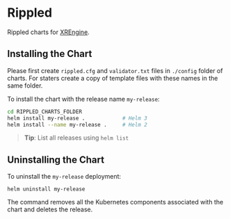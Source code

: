 # Rippled

Rippled charts for [XREngine](https://xrfoundation.io/).

## Installing the Chart

Please first create `rippled.cfg` and `validator.txt` files in `./config` folder of charts. For staters create a copy of template files with these names in the same folder.

To install the chart with the release name `my-release`:

``` bash
cd RIPPLED_CHARTS_FOLDER
helm install my-release .            # Helm 3
helm install --name my-release .     # Helm 2
```

> **Tip**: List all releases using `helm list`

## Uninstalling the Chart

To uninstall the `my-release` deployment:

```console
helm uninstall my-release
```

The command removes all the Kubernetes components associated with the chart and deletes the release.
